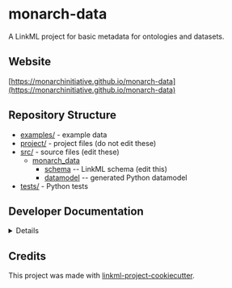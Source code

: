 # monarch-data

A LinkML project for basic metadata for ontologies and datasets.

## Website

[https://monarchinitiative.github.io/monarch-data](https://monarchinitiative.github.io/monarch-data)

## Repository Structure

* [examples/](examples/) - example data
* [project/](project/) - project files (do not edit these)
* [src/](src/) - source files (edit these)
  * [monarch_data](src/monarch_data)
    * [schema](src/monarch_data/schema) -- LinkML schema
      (edit this)
    * [datamodel](src/monarch_data/datamodel) -- generated
      Python datamodel
* [tests/](tests/) - Python tests

## Developer Documentation

<details>
Use the `make` command to generate project artefacts:

* `make all`: make everything
* `make deploy`: deploys site
</details>

## Credits

This project was made with
[linkml-project-cookiecutter](https://github.com/linkml/linkml-project-cookiecutter).
